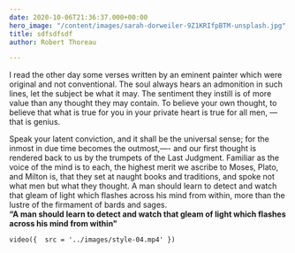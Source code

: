 ```yaml
---
date: 2020-10-06T21:36:37.000+00:00
hero_image: "/content/images/sarah-dorweiler-9Z1KRIfpBTM-unsplash.jpg"
title: sdfsdfsdf
author: Robert Thoreau

---
```

I read the other day some verses written by an eminent painter which were original and not conventional. The soul always hears an admonition in such lines, let the subject be what it may. The sentiment they instill is of more value than any thought they may contain. To believe your own thought, to believe that what is true for you in your private heart is true for all men, — that is genius.

Speak your latent conviction, and it shall be the universal sense; for the inmost in due time becomes the outmost,—- and our first thought is rendered back to us by the trumpets of the Last Judgment. Familiar as the voice of the mind is to each, the highest merit we ascribe to Moses, Plato, and Milton is, that they set at naught books and traditions, and spoke not what men but what they thought. A man should learn to detect and watch that gleam of light which flashes across his mind from within, more than the lustre of the firmament of bards and sages.  
**“A man should learn to detect and watch that gleam of light which flashes across his mind from within"**

`video({  src = '../images/style-04.mp4' })`
